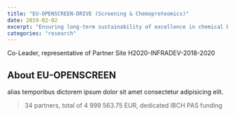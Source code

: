 ```yaml
---
title: "EU-OPENSCREEN-DRIVE (Screening & Chemoproteomics)"
date: 2019-02-02
excerpt: "Ensuring long-term sustainability of excellence in chemical biology within Europe and beyond"
categories: "research"
---
```

Co-Leader, representative of Partner Site H2020-INFRADEV-2018-2020

## About EU-OPENSCREEN

alias temporibus dictorem ipsum dolor sit amet consectetur adipisicing elit.

> 34 partners, total of 4 999 563.75 EUR, dedicated IBCH PAS funding

